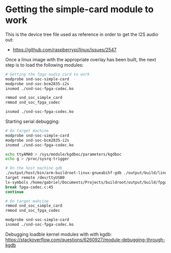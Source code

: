 # Getting the simple-card module to work
This is the device tree file used as reference in order to get the I2S audio out:
- https://github.com/raspberrypi/linux/issues/2547

Once a linux image with the appropriate overlay has been built, the next step is to load the 
following modules:
```bash
# Getting the fpga audio card to work
modprobe snd-soc-simple-card
modprobe snd-soc-bcm2835-i2s
insmod ./snd-soc-fpga-codec.ko

rmmod snd_soc_simple_card
rmmod snd_soc_fpga_codec

insmod ./snd-soc-fpga-codec.ko
```

Starting serial debugging:
```bash
# On target machine
modprobe snd-soc-simple-card
modprobe snd-soc-bcm2835-i2s
insmod ./snd-soc-fpga-codec.ko

echo ttyAMA0 > /sys/module/kgdboc/parameters/kgdboc
echo g > /proc/sysrq-trigger

# On the host machine gdb
./output/host/bin/arm-buildroot-linux-gnueabihf-gdb ./output/build/linux-custom/vmlinux -iex "set auto-load safe-path /" -tui
target remote /dev/ttyUSB0
lx-symbols /home/gabriel/Documents/Projects/buildroot/output/build/fpga-soundcard-0.0.1/module-fpga-soundcard/
break fpga-codec.c:45
continue

# On target mahcine
rmmod snd_soc_simple_card
rmmod snd_soc_fpga_codec

modprobe snd-soc-simple-card
insmod ./snd-soc-fpga-codec.ko
```

Debugging loadble kernel modules with with kgdb:
https://stackoverflow.com/questions/6260927/module-debugging-through-kgdb
